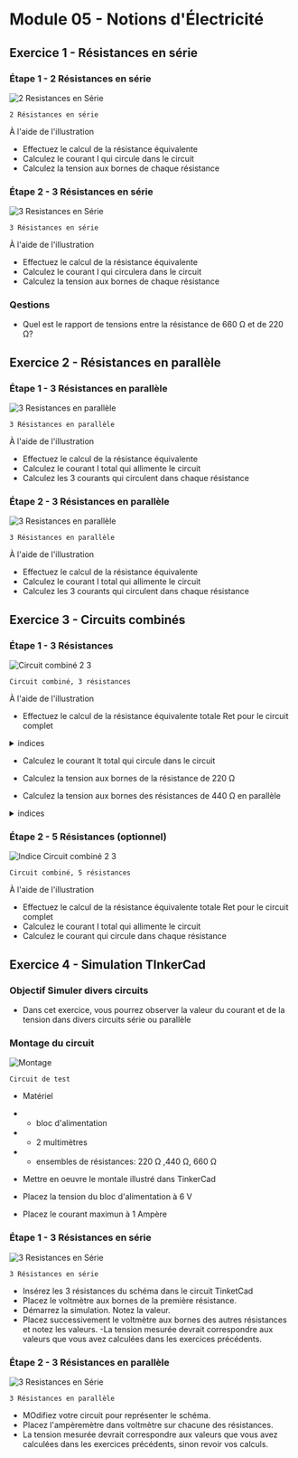 # Module 05 - Notions d'Électricité

## Exercice 1 - Résistances en série

### Étape 1 - 2 Résistances en série

![2 Resistances en Série](imp/rs_220_220.png)

    2 Résistances en série

À l'aide de l'illustration

- Effectuez le calcul de la résistance équivalente
- Calculez le courant I qui circule dans le circuit
- Calculez la tension aux bornes de chaque résistance

### Étape 2 - 3 Résistances en série

![3 Resistances en Série](imp/rs_220_440_660.png)

    3 Résistances en série

À l'aide de l'illustration

- Effectuez le calcul de la résistance équivalente
- Calculez le courant I qui circulera dans le circuit
- Calculez la tension aux bornes de chaque résistance

### Qestions

- Quel est le rapport de tensions entre la résistance de 660 Ω et de 220 Ω?

## Exercice 2 - Résistances en parallèle

### Étape 1 - 3 Résistances en parallèle

![3 Resistances en parallèle](imp/rp_220_220_220.png)

    3 Résistances en parallèle

À l'aide de l'illustration

- Effectuez le calcul de la résistance équivalente
- Calculez le courant I total qui allimente le circuit
- Calculez les 3 courants qui circulent dans chaque résistance

### Étape 2 - 3 Résistances en parallèle

![3 Resistances en parallèle](imp/rp_220_220_440.png)

    3 Résistances en parallèle

À l'aide de l'illustration

- Effectuez le calcul de la résistance équivalente
- Calculez le courant I total qui allimente le circuit
- Calculez les 3 courants qui circulent dans chaque résistance

## Exercice 3 - Circuits combinés

### Étape 1 - 3 Résistances

![Circuit combiné 2 3](imp/rs_220_rp_440_440.png)

    Circuit combiné, 3 résistances

À l'aide de l'illustration

- Effectuez le calcul de la résistance équivalente totale Ret pour le circuit complet

<details>
    <summary>indices</summary>

1. Effectuez le calcul de la résistance équivalente en parallèle Rep pour les 2 résistances en parallèle

2. La résistance Ret totale est donné par la  résistance de 220 Ω en série avec la résistance Rep

</details>

- Calculez le courant It total qui circule dans le circuit
- Calculez la tension aux bornes de la résistance de 220 Ω

- Calculez la tension aux bornes des résistances de 440 Ω en parallèle

<details>
    <summary>indices</summary>

1. la tension aux bornes de résistances en parallèle est la même. La tension peut être déduite de la tension totale et de la tension U aux bornes de la résistance de 220 Ω

2. le courant est calculé à partir de la formule U / R2 et U /R3

![Indice Circuit combiné 2 3](imp/rs_220_rp_440_440_Indice.png)

    Circuit combiné, 3 résistances

</details>

### Étape 2 - 5 Résistances (optionnel)

![Indice Circuit combiné 2 3](imp/rs_580_220_rp_440_440_1K.png)

    Circuit combiné, 5 résistances

À l'aide de l'illustration

- Effectuez le calcul de la résistance équivalente totale Ret pour le circuit complet
- Calculez le courant I total qui allimente le circuit
- Calculez le courant qui circule dans chaque résistance








## Exercice 4 - Simulation TInkerCad

### Objectif Simuler divers circuits

- Dans cet exercice, vous pourrez observer la valeur du courant et de la tension dans divers circuits série ou parallèle

### Montage du circuit

![Montage ](imp/RUnQuartWatt.png)

    Circuit de test

- Matériel
- - bloc d'alimentation

- - 2 multimètres

- - ensembles de résistances: 220 Ω ,440 Ω, 660 Ω

- Mettre en oeuvre le montale illustré dans TinkerCad
- Placez la tension du bloc d'alimentation à 6 V
- Placez le courant maximun à 1 Ampère

### Étape 1 - 3 Résistances en série

![3 Resistances en Série](imp/rs_220_440_660.png)

    3 Résistances en série

- Insérez les 3 résistances du schéma dans le circuit TinketCad
- Placez le voltmètre aux bornes de la première résistance.
- Démarrez la simulation. Notez la valeur.
- Placez successivement le voltmètre aux bornes des autres résistances et notez les valeurs.
-La tension mesurée devrait correspondre aux valeurs que vous avez calculées dans les exercices précédents.

### Étape 2 - 3 Résistances en parallèle

![3 Resistances en Série](imp/rp_220_220_220.png)

    3 Résistances en parallèle

- MOdifiez votre circuit pour représenter le schéma.
- Placez  l'ampèremètre dans  voltmètre sur chacune des résistances.
- La tension mesurée devrait correspondre aux valeurs que vous avez calculées dans les exercices précédents, sinon revoir vos calculs.


